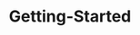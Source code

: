 ---
layout: post
title: Getting-Started
description: getting started
platform: aspnet-core
control: PivotGauge
documentation: ug
---
